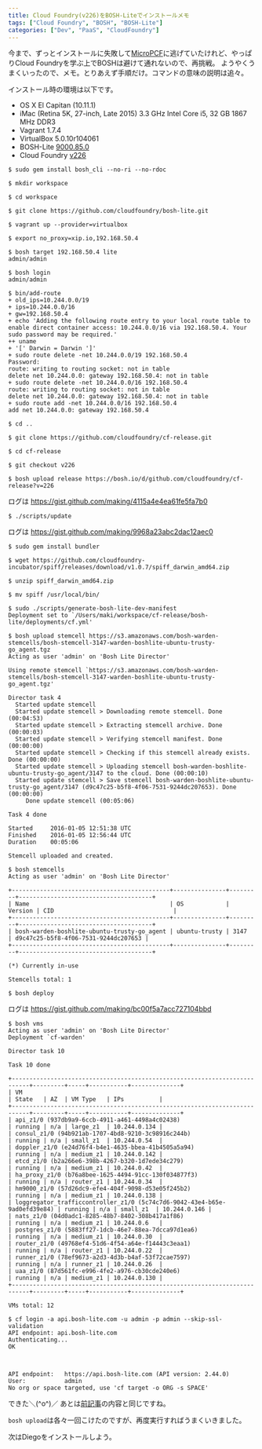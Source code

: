 ```yaml
---
title: Cloud Foundry(v226)をBOSH-Liteでインストールメモ
tags: ["Cloud Foundry", "BOSH", "BOSH-Lite"]
categories: ["Dev", "PaaS", "CloudFoundry"]
---
```


今まで、ずっとインストールに失敗して[MicroPCF](https://blog.ik.am/entries/361)に逃げていたけれど、やっぱりCloud Foundryを学ぶ上でBOSHは避けて通れないので、再挑戦。
ようやくうまくいったので、メモ。とりあえず手順だけ。コマンドの意味の説明は追々。

インストール時の環境は以下です。

* OS X El Capitan (10.11.1)
* iMac (Retina 5K, 27-inch, Late 2015) 3.3 GHz Intel Core i5, 32 GB 1867 MHz DDR3
* Vagrant 1.7.4
* VirtualBox 5.0.10r104061
* BOSH-Lite [9000.85.0](https://github.com/cloudfoundry/bosh-lite/releases/tag/9000.85.0)
* Cloud Foundry [v226](https://github.com/cloudfoundry/cf-release/releases/tag/v226)


``` console
$ sudo gem install bosh_cli --no-ri --no-rdoc
```

``` console
$ mkdir workspace
```

``` console
$ cd workspace
```

``` console
$ git clone https://github.com/cloudfoundry/bosh-lite.git
```

``` console
$ vagrant up --provider=virtualbox
```

``` console
$ export no_proxy=xip.io,192.168.50.4
```

``` console
$ bosh target 192.168.50.4 lite
admin/admin
```

``` console
$ bosh login
admin/admin
```

``` console
$ bin/add-route
+ old_ips=10.244.0.0/19
+ ips=10.244.0.0/16
+ gw=192.168.50.4
+ echo 'Adding the following route entry to your local route table to enable direct container access: 10.244.0.0/16 via 192.168.50.4. Your sudo password may be required.'
++ uname
+ '[' Darwin = Darwin ']'
+ sudo route delete -net 10.244.0.0/19 192.168.50.4
Password:
route: writing to routing socket: not in table
delete net 10.244.0.0: gateway 192.168.50.4: not in table
+ sudo route delete -net 10.244.0.0/16 192.168.50.4
route: writing to routing socket: not in table
delete net 10.244.0.0: gateway 192.168.50.4: not in table
+ sudo route add -net 10.244.0.0/16 192.168.50.4
add net 10.244.0.0: gateway 192.168.50.4
```

``` console
$ cd ..
```

``` console
$ git clone https://github.com/cloudfoundry/cf-release.git
```

``` console
$ cd cf-release
```

``` console
$ git checkout v226
```

``` console
$ bosh upload release https://bosh.io/d/github.com/cloudfoundry/cf-release?v=226
```
ログは https://gist.github.com/making/4115a4e4ea61fe5fa7b0

``` console
$ ./scripts/update 
```
ログは https://gist.github.com/making/9968a23abc2dac12aec0

``` console
$ sudo gem install bundler
```

``` console
$ wget https://github.com/cloudfoundry-incubator/spiff/releases/download/v1.0.7/spiff_darwin_amd64.zip
```

``` console
$ unzip spiff_darwin_amd64.zip
```

``` console
$ mv spiff /usr/local/bin/
```

``` console
$ sudo ./scripts/generate-bosh-lite-dev-manifest 
Deployment set to `/Users/maki/workspace/cf-release/bosh-lite/deployments/cf.yml'
```

``` console
$ bosh upload stemcell https://s3.amazonaws.com/bosh-warden-stemcells/bosh-stemcell-3147-warden-boshlite-ubuntu-trusty-go_agent.tgz
Acting as user 'admin' on 'Bosh Lite Director'

Using remote stemcell `https://s3.amazonaws.com/bosh-warden-stemcells/bosh-stemcell-3147-warden-boshlite-ubuntu-trusty-go_agent.tgz'

Director task 4
  Started update stemcell
  Started update stemcell > Downloading remote stemcell. Done (00:04:53)
  Started update stemcell > Extracting stemcell archive. Done (00:00:03)
  Started update stemcell > Verifying stemcell manifest. Done (00:00:00)
  Started update stemcell > Checking if this stemcell already exists. Done (00:00:00)
  Started update stemcell > Uploading stemcell bosh-warden-boshlite-ubuntu-trusty-go_agent/3147 to the cloud. Done (00:00:10)
  Started update stemcell > Save stemcell bosh-warden-boshlite-ubuntu-trusty-go_agent/3147 (d9c47c25-b5f8-4f06-7531-9244dc207653). Done (00:00:00)
     Done update stemcell (00:05:06)

Task 4 done

Started		2016-01-05 12:51:38 UTC
Finished	2016-01-05 12:56:44 UTC
Duration	00:05:06

Stemcell uploaded and created.
```

``` console
$ bosh stemcells
Acting as user 'admin' on 'Bosh Lite Director'

+---------------------------------------------+---------------+---------+--------------------------------------+
| Name                                        | OS            | Version | CID                                  |
+---------------------------------------------+---------------+---------+--------------------------------------+
| bosh-warden-boshlite-ubuntu-trusty-go_agent | ubuntu-trusty | 3147    | d9c47c25-b5f8-4f06-7531-9244dc207653 |
+---------------------------------------------+---------------+---------+--------------------------------------+

(*) Currently in-use

Stemcells total: 1
```

``` console
$ bosh deploy
```
ログは https://gist.github.com/making/bc00f5a7acc727104bbd

``` console
$ bosh vms
Acting as user 'admin' on 'Bosh Lite Director'
Deployment `cf-warden'

Director task 10

Task 10 done

+---------------------------------------------------------------------------+---------+-----+-----------+--------------+
| VM                                                                        | State   | AZ  | VM Type   | IPs          |
+---------------------------------------------------------------------------+---------+-----+-----------+--------------+
| api_z1/0 (937db9a9-6ccb-4911-a461-4498a4c02438)                           | running | n/a | large_z1  | 10.244.0.134 |
| consul_z1/0 (94b921ab-1707-4bd8-9210-3c98916c244b)                        | running | n/a | small_z1  | 10.244.0.54  |
| doppler_z1/0 (e24d76f4-b4e1-4635-bbea-41b4505a5a94)                       | running | n/a | medium_z1 | 10.244.0.142 |
| etcd_z1/0 (b2a266e6-398b-4267-b320-1d7ede34c279)                          | running | n/a | medium_z1 | 10.244.0.42  |
| ha_proxy_z1/0 (b76a8bee-1625-4494-91cc-130f034877f3)                      | running | n/a | router_z1 | 10.244.0.34  |
| hm9000_z1/0 (57d26dc9-efe4-404f-9098-d53e05f245b2)                        | running | n/a | medium_z1 | 10.244.0.138 |
| loggregator_trafficcontroller_z1/0 (5c74c7d6-9042-43e4-b65e-9ad0efd39e84) | running | n/a | small_z1  | 10.244.0.146 |
| nats_z1/0 (04d0adc1-8285-48b7-8402-308b417a1f86)                          | running | n/a | medium_z1 | 10.244.0.6   |
| postgres_z1/0 (5883ff27-1dcb-46e7-88ea-7dcca97d1ea6)                      | running | n/a | medium_z1 | 10.244.0.30  |
| router_z1/0 (49768ef4-51d6-4f54-a64e-f14443c3eaa1)                        | running | n/a | router_z1 | 10.244.0.22  |
| runner_z1/0 (78ef9673-a2d3-4d3b-b4af-53f72cae7597)                        | running | n/a | runner_z1 | 10.244.0.26  |
| uaa_z1/0 (87d561fc-e996-4fe2-a976-cb30cde240e6)                           | running | n/a | medium_z1 | 10.244.0.130 |
+---------------------------------------------------------------------------+---------+-----+-----------+--------------+

VMs total: 12
```

``` console
$ cf login -a api.bosh-lite.com -u admin -p admin --skip-ssl-validation
API endpoint: api.bosh-lite.com
Authenticating...
OK


                   
API endpoint:   https://api.bosh-lite.com (API version: 2.44.0)   
User:           admin   
No org or space targeted, use 'cf target -o ORG -s SPACE'

```

できた＼(^o^)／
あとは[前記事](https://blog.ik.am/entries/359)の内容と同じですね。


`bosh upload`は各々一回こけたのですが、再度実行すればうまくいきました。

次はDiegoをインストールしよう。
